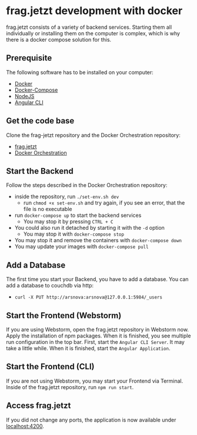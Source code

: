# frag.jetzt development with docker

frag.jetzt consists of a variety of backend services. Starting them all individually or installing them on the computer is complex, which is why there is a docker compose solution for this.

## Prerequisite

The following software has to be installed on your computer:
* [Docker](https://docs.docker.com/engine/install/)
* [Docker-Compose](https://docs.docker.com/compose/install/)
* [NodeJS](https://nodejs.org/)
* [Angular CLI](https://cli.angular.io/)

## Get the code base

Clone the frag-jetzt repository and the Docker Orchestration repository:
* [frag.jetzt](https://git.thm.de/arsnova/frag.jetzt)
* [Docker Orchestration](https://git.thm.de/swtp-2020/docker-orchestration)

## Start the Backend

Follow the steps described in the Docker Orchestration repository:
* inside the repository, run `./set-env.sh dev`
  * run `chmod +x set-env.sh` and try again, if you see an error, that the file is no executable
* run `docker-compose up` to start the backend services
  * You may stop it by pressing `CTRL + C`
* You could also run it detached by starting it with the `-d` option
  * You may stop it with `docker-compose stop`
* You may stop it and remove the containers with `docker-compose down`
* You may update your images with `docker-compose pull`

## Add a Database

The first time you start your Backend, you have to add a database. You can add a database to couchdb via http:
* `curl -X PUT http://arsnova:arsnova@127.0.0.1:5984/_users`

## Start the Frontend (Webstorm)

If you are using Webstorm, open the frag.jetzt repository in Webstorm now. Apply the installation of npm packages. When it is finished, you see multiple run configuration in the top bar. First, start the `Angular CLI Server`. It may take a little while. When it is finished, start the `Angular Application`.

## Start the Frontend (CLI)

If you are not using Webstorm, you may start your Frontend via Terminal. Inside of the frag.jetzt repository, run `npm run start`.

## Access frag.jetzt

If you did not change any ports, the application is now available under [localhost:4200](http://localhost:4200).
